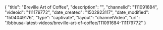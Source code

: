 {
    "title": "Breville Art of Coffee",
    "description": "",
    "channelid": "111091684",
    "videoid": "111179772",
    "date_created": "1502923117",
    "date_modified": "1504049176",
    "type": "captivate",
    "layout": "channelVideo",
    "url": "\/bbbusa-latest-videos\/breville-art-of-coffee\/111091684-111179772"
}